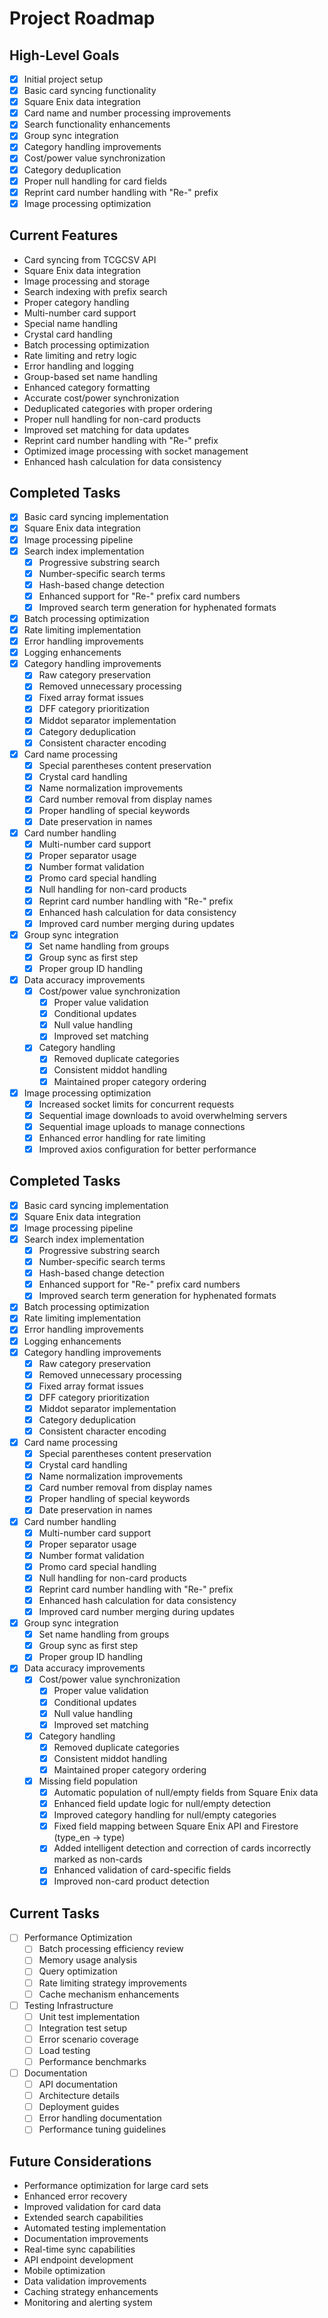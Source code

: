 # Project Roadmap

## High-Level Goals

- [x] Initial project setup
- [x] Basic card syncing functionality
- [x] Square Enix data integration
- [x] Card name and number processing improvements
- [x] Search functionality enhancements
- [x] Group sync integration
- [x] Category handling improvements
- [x] Cost/power value synchronization
- [x] Category deduplication
- [x] Proper null handling for card fields
- [x] Reprint card number handling with "Re-" prefix
- [x] Image processing optimization

## Current Features

- Card syncing from TCGCSV API
- Square Enix data integration
- Image processing and storage
- Search indexing with prefix search
- Proper category handling
- Multi-number card support
- Special name handling
- Crystal card handling
- Batch processing optimization
- Rate limiting and retry logic
- Error handling and logging
- Group-based set name handling
- Enhanced category formatting
- Accurate cost/power synchronization
- Deduplicated categories with proper ordering
- Proper null handling for non-card products
- Improved set matching for data updates
- Reprint card number handling with "Re-" prefix
- Optimized image processing with socket management
- Enhanced hash calculation for data consistency

## Completed Tasks

- [x] Basic card syncing implementation
- [x] Square Enix data integration
- [x] Image processing pipeline
- [x] Search index implementation
  - [x] Progressive substring search
  - [x] Number-specific search terms
  - [x] Hash-based change detection
  - [x] Enhanced support for "Re-" prefix card numbers
  - [x] Improved search term generation for hyphenated formats
- [x] Batch processing optimization
- [x] Rate limiting implementation
- [x] Error handling improvements
- [x] Logging enhancements
- [x] Category handling improvements
  - [x] Raw category preservation
  - [x] Removed unnecessary processing
  - [x] Fixed array format issues
  - [x] DFF category prioritization
  - [x] Middot separator implementation
  - [x] Category deduplication
  - [x] Consistent character encoding
- [x] Card name processing
  - [x] Special parentheses content preservation
  - [x] Crystal card handling
  - [x] Name normalization improvements
  - [x] Card number removal from display names
  - [x] Proper handling of special keywords
  - [x] Date preservation in names
- [x] Card number handling
  - [x] Multi-number card support
  - [x] Proper separator usage
  - [x] Number format validation
  - [x] Promo card special handling
  - [x] Null handling for non-card products
  - [x] Reprint card number handling with "Re-" prefix
  - [x] Enhanced hash calculation for data consistency
  - [x] Improved card number merging during updates
- [x] Group sync integration
  - [x] Set name handling from groups
  - [x] Group sync as first step
  - [x] Proper group ID handling
- [x] Data accuracy improvements
  - [x] Cost/power value synchronization
    - [x] Proper value validation
    - [x] Conditional updates
    - [x] Null value handling
    - [x] Improved set matching
  - [x] Category handling
    - [x] Removed duplicate categories
    - [x] Consistent middot handling
    - [x] Maintained proper category ordering

- [x] Image processing optimization
  - [x] Increased socket limits for concurrent requests
  - [x] Sequential image downloads to avoid overwhelming servers
  - [x] Sequential image uploads to manage connections
  - [x] Enhanced error handling for rate limiting
  - [x] Improved axios configuration for better performance

## Completed Tasks

- [x] Basic card syncing implementation
- [x] Square Enix data integration
- [x] Image processing pipeline
- [x] Search index implementation
  - [x] Progressive substring search
  - [x] Number-specific search terms
  - [x] Hash-based change detection
  - [x] Enhanced support for "Re-" prefix card numbers
  - [x] Improved search term generation for hyphenated formats
- [x] Batch processing optimization
- [x] Rate limiting implementation
- [x] Error handling improvements
- [x] Logging enhancements
- [x] Category handling improvements
  - [x] Raw category preservation
  - [x] Removed unnecessary processing
  - [x] Fixed array format issues
  - [x] DFF category prioritization
  - [x] Middot separator implementation
  - [x] Category deduplication
  - [x] Consistent character encoding
- [x] Card name processing
  - [x] Special parentheses content preservation
  - [x] Crystal card handling
  - [x] Name normalization improvements
  - [x] Card number removal from display names
  - [x] Proper handling of special keywords
  - [x] Date preservation in names
- [x] Card number handling
  - [x] Multi-number card support
  - [x] Proper separator usage
  - [x] Number format validation
  - [x] Promo card special handling
  - [x] Null handling for non-card products
  - [x] Reprint card number handling with "Re-" prefix
  - [x] Enhanced hash calculation for data consistency
  - [x] Improved card number merging during updates
- [x] Group sync integration
  - [x] Set name handling from groups
  - [x] Group sync as first step
  - [x] Proper group ID handling
- [x] Data accuracy improvements
  - [x] Cost/power value synchronization
    - [x] Proper value validation
    - [x] Conditional updates
    - [x] Null value handling
    - [x] Improved set matching
  - [x] Category handling
    - [x] Removed duplicate categories
    - [x] Consistent middot handling
    - [x] Maintained proper category ordering
  - [x] Missing field population
    - [x] Automatic population of null/empty fields from Square Enix data
    - [x] Enhanced field update logic for null/empty detection
    - [x] Improved category handling for null/empty categories
    - [x] Fixed field mapping between Square Enix API and Firestore (type_en → type)
    - [x] Added intelligent detection and correction of cards incorrectly marked as non-cards
    - [x] Enhanced validation of card-specific fields
    - [x] Improved non-card product detection

## Current Tasks

- [ ] Performance Optimization
  - [ ] Batch processing efficiency review
  - [ ] Memory usage analysis
  - [ ] Query optimization
  - [ ] Rate limiting strategy improvements
  - [ ] Cache mechanism enhancements

- [ ] Testing Infrastructure
  - [ ] Unit test implementation
  - [ ] Integration test setup
  - [ ] Error scenario coverage
  - [ ] Load testing
  - [ ] Performance benchmarks

- [ ] Documentation
  - [ ] API documentation
  - [ ] Architecture details
  - [ ] Deployment guides
  - [ ] Error handling documentation
  - [ ] Performance tuning guidelines

## Future Considerations

- Performance optimization for large card sets
- Enhanced error recovery
- Improved validation for card data
- Extended search capabilities
- Automated testing implementation
- Documentation improvements
- Real-time sync capabilities
- API endpoint development
- Mobile optimization
- Data validation improvements
- Caching strategy enhancements
- Monitoring and alerting system
